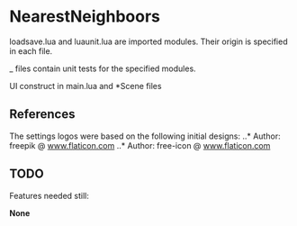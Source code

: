 # NearestNeighboors


loadsave.lua and luaunit.lua are imported modules. Their origin is specified in each file.


_ files contain unit tests for the specified modules. 


UI construct in main.lua and \*Scene files


## References

The settings logos were based on the following initial designs:
..* Author: freepik @ www.flaticon.com
..* Author: free-icon @ www.flaticon.com

## TODO

Features needed still: 


**None**

